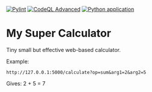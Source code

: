 [![Pylint](https://github.com/jdajda/calculator/actions/workflows/pylint.yml/badge.svg)](https://github.com/jdajda/calculator/actions/workflows/pylint.yml) [![CodeQL Advanced](https://github.com/jdajda/calculator/actions/workflows/codeql.yml/badge.svg)](https://github.com/jdajda/calculator/actions/workflows/codeql.yml) [![Python application](https://github.com/jdajda/calculator/actions/workflows/python-app.yml/badge.svg)](https://github.com/jdajda/calculator/actions/workflows/python-app.yml)

# My Super Calculator

Tiny small but effective web-based calculator.

Example:
```
http://127.0.0.1:5000/calculate?op=sum&arg1=2&arg2=5
```
Gives:
2 + 5 = 7
